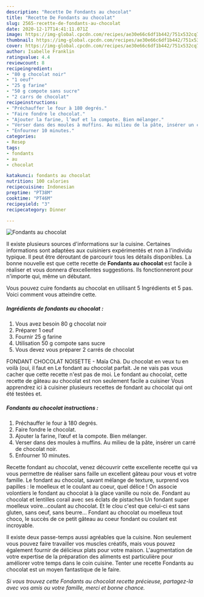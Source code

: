 ```yaml
---
description: "Recette De Fondants au chocolat"
title: "Recette De Fondants au chocolat"
slug: 2565-recette-de-fondants-au-chocolat
date: 2020-12-17T14:41:11.071Z
image: https://img-global.cpcdn.com/recipes/ae30e66c6df1b442/751x532cq70/fondants-au-chocolat-photo-principale-de-la-recette.jpg
thumbnail: https://img-global.cpcdn.com/recipes/ae30e66c6df1b442/751x532cq70/fondants-au-chocolat-photo-principale-de-la-recette.jpg
cover: https://img-global.cpcdn.com/recipes/ae30e66c6df1b442/751x532cq70/fondants-au-chocolat-photo-principale-de-la-recette.jpg
author: Isabelle Franklin
ratingvalue: 4.4
reviewcount: 8
recipeingredient:
- "80 g chocolat noir"
- "1 oeuf"
- "25 g farine"
- "50 g compote sans sucre"
- "2 carrs de chocolat"
recipeinstructions:
- "Préchauffer le four à 180 degrés."
- "Faire fondre le chocolat."
- "Ajouter la farine, l’œuf et la compote. Bien mélanger."
- "Verser dans des moules à muffins. Au milieu de la pâte, insérer un carré de chocolat noir."
- "Enfourner 10 minutes."
categories:
- Resep
tags:
- fondants
- au
- chocolat

katakunci: fondants au chocolat 
nutrition: 100 calories
recipecuisine: Indonesian
preptime: "PT38M"
cooktime: "PT46M"
recipeyield: "3"
recipecategory: Dinner

---
```



![Fondants au chocolat](https://img-global.cpcdn.com/recipes/ae30e66c6df1b442/751x532cq70/fondants-au-chocolat-photo-principale-de-la-recette.jpg)

Il existe plusieurs sources d'informations sur la cuisine. Certaines informations sont adaptées aux cuisiniers expérimentés et non à l'individu typique. Il peut être déroutant de parcourir tous les détails disponibles. La bonne nouvelle est que cette recette de <strong> Fondants au chocolat </strong> est facile à réaliser et vous donnera d’excellentes suggestions. Ils fonctionneront pour n'importe qui, même un débutant.

<!--inarticleads1-->

Vous pouvez cuire fondants au chocolat en utilisant 5 Ingrédients et 5 pas. Voici comment vous atteindre cette.

##### Ingrédients de fondants au chocolat :

1. Vous avez besoin 80 g chocolat noir
1. Préparer 1 oeuf
1. Fournir 25 g farine
1. Utilisation 50 g compote sans sucre
1. Vous devez vous préparer 2 carrés de chocolat


FONDANT CHOCOLAT NOISETTE - Maïa Chä. Du chocolat en veux tu en voilà (oui, il faut en Le fondant au chocolat parfait. Je ne vais pas vous cacher que cette recette n&#39;est pas de moi. Le fondant au chocolat, cette recette de gâteau au chocolat est non seulement facile a cuisiner Vous apprendrez ici à cuisiner plusieurs recettes de fondant au chocolat qui ont été testées et. 

<!--inarticleads2-->

##### Fondants au chocolat instructions :

1. Préchauffer le four à 180 degrés.
1. Faire fondre le chocolat.
1. Ajouter la farine, l’œuf et la compote. Bien mélanger.
1. Verser dans des moules à muffins. Au milieu de la pâte, insérer un carré de chocolat noir.
1. Enfourner 10 minutes.


Recette fondant au chocolat, venez découvrir cette excellente recette qui va vous permettre de réaliser sans faille un excellent gâteau pour vous et votre famille. Le fondant au chocolat, savant mélange de texture, surprend vos papilles : le moelleux et le coulant au coeur, quel délice ! On associe volontiers le fondant au chocolat à la glace vanille ou noix de. Fondant au chocolat et lentilles corail avec ses éclats de pistaches Un fondant super moelleux voire…coulant au chocolat. Et le clou c&#39;est que celui-ci est sans gluten, sans oeuf, sans beurre… Fondant au chocolat ou moelleux tout choco, le succès de ce petit gâteau au coeur fondant ou coulant est incroyable. 

<!--inarticleads1-->

<p>
Il existe deux passe-temps aussi agréables que la cuisine. Non seulement vous pouvez faire travailler vos muscles créatifs, mais vous pouvez également fournir de délicieux plats pour votre maison. L'augmentation de votre expertise de la préparation des aliments est particulière pour améliorer votre temps dans le coin cuisine. Tenter une recette Fondants au chocolat est un moyen fantastique de le faire.
</p>

<p>
<i>Si vous trouvez cette Fondants au chocolat recette précieuse, partagez-la avec vos amis ou votre famille, merci et bonne chance.</i>
</p>

